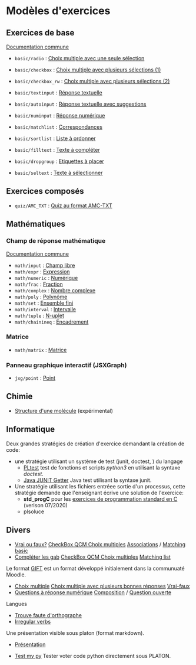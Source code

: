 # Modèles d'exercices

## Exercices de base

[Documentation commune](basic/basic.md)

* `basic/radio` : [Choix multiple avec une seule sélection](basic/radio.md)
* `basic/checkbox` : [Choix multiple avec plusieurs sélections (1)](basic/checkbox.md)
* `basic/checkbox_rw` : [Choix multiple avec plusieurs sélections (2)](basic/checkbox_rw.md)

* `basic/textinput` : [Réponse textuelle](basic/input.md)
* `basic/autoinput` : [Réponse textuelle avec suggestions](basic/autoinput.md)
* `basic/numinput` : [Réponse numérique](basic/numinput.md)

* `basic/matchlist` : [Correspondances](basic/matchlist.md)
* `basic/sortlist` : [Liste à ordonner](basic/sortlist.md)
* `basic/filltext` : [Texte à compléter](basic/filltext.md)
* `basic/dropgroup` : [Etiquettes à placer](basic/dropgroup.md)
* `basic/seltext` : [Texte à sélectionner](basic/seltext.md)

## Exercices composés

* `quiz/AMC_TXT` : [Quiz au format AMC-TXT](quiz/AMC_TXT.md)

## Mathématiques

### Champ de réponse mathématique

[Documentation commune](math/commondoc.md)

* `math/input` : [Champ libre](math/input.md)
* `math/expr` : [Expression](math/expr.md)
* `math/numeric` : [Numérique](math/numeric.md)
* `math/frac` : [Fraction](math/frac.md)
* `math/complex` : [Nombre complexe](math/complex.md)
* `math/poly` : [Polynôme](math/poly.md)
* `math/set` : [Ensemble fini](math/set.md)
* `math/interval` : [Intervalle](math/interval.md)
* `math/tuple` : [N-uplet](math/tuple.md)
* `math/chainineq` : [Encadrement](math/chainineq.md)

### Matrice

* `math/matrix` : [Matrice](math/matrix.md)

### Panneau graphique interactif (JSXGraph)

* `jxg/point` : [Point](mathjxg/point.md)

## Chimie

* [Structure d'une molécule](chem/molstruct.md) (expérimental)


## Informatique

Deux grandes stratégies de création d'exercice demandant la création de code:

* une stratégie utilisant un système de test (junit, doctest, ) du langage  
    * [PLtest](pltest.md) test de fonctions et scripts *python3* en utilisant la syntaxe *doctest*.  
    * [Java JUNIT Getter](Java_junit_getter.md) Java test utilisant la syntaxe junit. 
* Une stratégie utilisant les fichiers entréee sortie d'un processus, cette stratégie demande que l'enseignant écrive une solution de l'exercice: 
    * **std_progC** pour les [exercices de programmation standard en C](../technic_doc/std_progC.md) (verison 07/2020)
    * plsoluce


## Divers

* [Vrai ou faux?](vraifaux.md) [CheckBox QCM Choix multiples](checkbox.md) [Associations](matchlist.md) / [Matching basic](Matching.md)
* [Compléter les gab](Gab_completing.md) [CheckBox QCM Choix multiples](checkboxcsv.md) [Matching list](Matching_csv.md)

Le format [GIFT](https://docs.moodle.org/3x/fr/Format_GIFT) est un format développé initialement dans la communuaté Moodle. 

* [Choix multiple](Select_set.md) [Choix multiple avec plusieurs bonnes réponses](Multiple_choice.md) [Vrai-faux](TrueOrFalse.md)
* [Questions à réponse numérique](Numeric_set.md) [Composition](Saving_entries.md) / [Question ouverte](questionouverte.md)

Langues 

* [Trouve faute d'orthographe](Trouve_faute.md)
* [Irregular verbs](Irregular_verbs_csv.md)

Une présentation visible sous platon (format markdown).

* [Présentation](slides.md) 

* [Test my py](testmypy.md) Tester voter code python directement sous PLATON.


